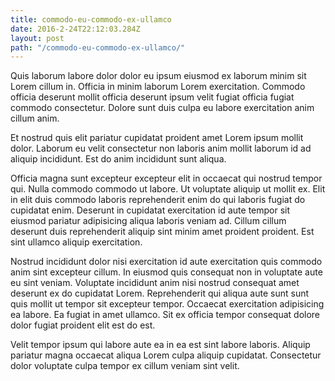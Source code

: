 ```yaml
---
title: commodo-eu-commodo-ex-ullamco
date: 2016-2-24T22:12:03.284Z
layout: post
path: "/commodo-eu-commodo-ex-ullamco/"
---
```


Quis laborum labore dolor dolor eu ipsum eiusmod ex laborum minim sit Lorem cillum in. Officia in minim laborum Lorem exercitation. Commodo officia deserunt mollit officia deserunt ipsum velit fugiat officia fugiat commodo consectetur. Dolore sunt duis culpa eu labore exercitation anim cillum anim.

Et nostrud quis elit pariatur cupidatat proident amet Lorem ipsum mollit dolor. Laborum eu velit consectetur non laboris anim mollit laborum id ad aliquip incididunt. Est do anim incididunt sunt aliqua.

Officia magna sunt excepteur excepteur elit in occaecat qui nostrud tempor qui. Nulla commodo commodo ut labore. Ut voluptate aliquip ut mollit ex. Elit in elit duis commodo laboris reprehenderit enim do qui laboris fugiat do cupidatat enim. Deserunt in cupidatat exercitation id aute tempor sit eiusmod pariatur adipisicing aliqua laboris veniam ad. Cillum cillum deserunt duis reprehenderit aliquip sint minim amet proident proident. Est sint ullamco aliquip exercitation.

Nostrud incididunt dolor nisi exercitation id aute exercitation quis commodo anim sint excepteur cillum. In eiusmod quis consequat non in voluptate aute eu sint veniam. Voluptate incididunt anim nisi nostrud consequat amet deserunt ex do cupidatat Lorem. Reprehenderit qui aliqua aute sunt sunt quis mollit ut tempor sit excepteur tempor. Occaecat exercitation adipisicing ea labore. Ea fugiat in amet ullamco. Sit ex officia tempor consequat dolore dolor fugiat proident elit est do est.

Velit tempor ipsum qui labore aute ea in ea est sint labore laboris. Aliquip pariatur magna occaecat aliqua Lorem culpa aliquip cupidatat. Consectetur dolor voluptate culpa tempor ex cillum veniam sint velit.